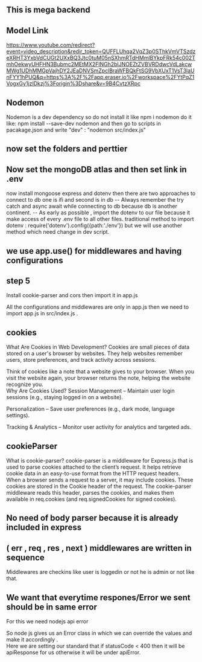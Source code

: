 ## This is mega backend

## Model Link 
https://www.youtube.com/redirect?event=video_description&redir_token=QUFFLUhqa2VqZ3p0SThkVmVTSzdzeXRHT3YxbVdCUGt2UXxBQ3Jtc0tuM05nSXhmRTdHMmlBYkpFRk54c002TmhOekwyUHFHN3Bubmc2MEtMX2FlNGh2blJNOEZtZVBVRDdwcVdLakcwMWg1UDhMMGpVajhDY2JEaDNVSmZpclBraWFBQkFtSG9VbXUxT1VsT3laUnFYY1hPUQ&q=https%3A%2F%2Fapp.eraser.io%2Fworkspace%2FYtPqZ1VogxGy1jzIDkzj%3Forigin%3Dshare&v=9B4CvtzXRpc

## Nodemon
Nodemon is a dev dependency so do not install it like npm i nodemon
do it like: npm install --save-dev nodemon
and then go to scripts in pacakage.json and write 
"dev" : "nodemon src/index.js"

## now set the folders and perttier

## Now set the mongoDB atlas and then set link in .env

now install mongoose express and dotenv
then there are two approaches to connect to db one is ifi and second is in db
-- Always remember the try catch and async await while connecting to db because db is another continent.
-- As early as possible , import the dotenv to our file because it make access of every .env file to all other files.
  traditional method to import dotenv : require('dotenv').config({path:'./env'})
  but we will use another method which need change in dev script. 

## we use app.use() for middlewares and having configurations

## step 5
Install cookie-parser and cors then import it in app.js <br/>

All the configurations and middlewares are only in app.js then we need to import app.js in src/index.js .


## cookies

What Are Cookies in Web Development?
Cookies are small pieces of data stored on a user's browser by websites. They help websites remember users, store preferences, and track activity across sessions.

Think of cookies like a note that a website gives to your browser. When you visit the website again, your browser returns the note, helping the website recognize you.
<br/>
Why Are Cookies Used?
Session Management – Maintain user login sessions (e.g., staying logged in on a website).

Personalization – Save user preferences (e.g., dark mode, language settings).

Tracking & Analytics – Monitor user activity for analytics and targeted ads.

## cookieParser

What is cookie-parser?
cookie-parser is a middleware for Express.js that is used to parse cookies attached to the client’s request. It helps retrieve cookie data in an easy-to-use format from the HTTP request headers.
<br/>
When a browser sends a request to a server, it may include cookies. These cookies are stored in the Cookie header of the request. The cookie-parser middleware reads this header, parses the cookies, and makes them available in req.cookies (and req.signedCookies for signed cookies).

## No need of body parser because it is already included in express 

## ( err , req , res , next ) middlewares are written in sequence 
Middlewares are checkins like user is loggedin or not he is admin or not like that.

## We want that everytime respones/Error we sent should be in same error 
For this we need nodejs api error <br/>

So node js gives us an Error class in which we can override the values and make it accordingly .
<br/>
Here we are setting our standard that if statusCode < 400 then it will be apiResponse for us otherwise it will be under apiError.